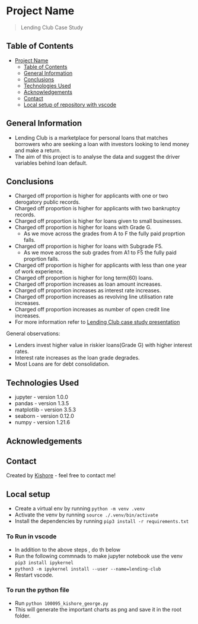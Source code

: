 # Project Name

> Lending Club Case Study

## Table of Contents

- [Project Name](#project-name)
  - [Table of Contents](#table-of-contents)
  - [General Information](#general-information)
  - [Conclusions](#conclusions)
  - [Technologies Used](#technologies-used)
  - [Acknowledgements](#acknowledgements)
  - [Contact](#contact)
  - [Local setup of repository with vscode](#local-setup-of-repository-with-vscode)

## General Information

- Lending Club is a marketplace for personal loans that matches borrowers who are seeking a loan with investors looking to lend money and make a return.
- The aim of this project is to analyse the data and suggest the driver variables behind loan default.

## Conclusions

- Charged off proportion is higher for applicants with one or two derogatory public records.
- Charged off proportion is higher for applicants with two bankruptcy records.
- Charged off proportion is higher for loans given to small businesses.
- Charged off proportion is higher for loans with Grade G.
  - As we move across the grades from A to F the fully paid proprtion falls.
- Charged off proportion is higher for loans with Subgrade F5.
  - As we move across the sub grades from A1 to F5 the fully paid proprtion falls.
- Charged off proportion is higher for applicants with less than one year of work experience.
- Charged off proportion is higher for long term(60) loans.
- Charged off proportion increases as loan amount increases.
- Charged off proportion increases as interest rate increases.
- Charged off proportion increases as revolving line utilisation rate increases.
- Charged off proportion increases as number of open credit line increases.
- For more information refer to [Lending Club case study presentation](./100095_kishore_george.pdf)

General observations:

- Lenders invest higher value in riskier loans(Grade G) with higher interest rates.
- Interest rate increases as the loan grade degrades.
- Most Loans are for debt consolidation.

## Technologies Used

- jupyter - version 1.0.0
- pandas - version 1.3.5
- matplotlib - version 3.5.3
- seaborn - version 0.12.0
- numpy - version 1.21.6
<!-- As the libraries versions keep on changing, it is recommended to mention the version of library used in this project -->

## Acknowledgements

## Contact

Created by [Kishore](https://github.com/kishore-n-george) - feel free to contact me!

## Local setup

- Create a virtual env by running `python -m venv .venv`
- Activate the venv by running `source ./.venv/bin/activate`
- Install the dependencies by running `pip3 install -r requirements.txt`
### To Run in vscode
- In addition to the above steps , do th below
- Run the following commnads to make jupyter notebook use the venv `pip3 install ipykernel`
- `python3 -m ipykernel install --user --name=lending-club`
- Restart vscode.
### To run the python file
- Run `python 100095_kishore_george.py`
- This will generate the important charts as png and save it in the root folder.
